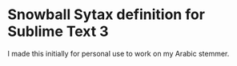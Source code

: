 # Snowball Sytax definition for Sublime Text 3
I made this initially for personal use to work on my Arabic stemmer.   
